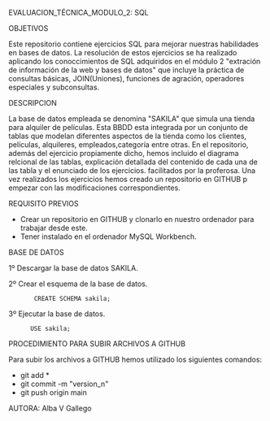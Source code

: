 EVALUACION_TÉCNICA_MODULO_2: SQL

 OBJETIVOS

Este repositorio contiene ejercicios SQL para mejorar nuestras habilidades en bases de datos. 
 La resolución de estos ejercicios se ha realizado aplicando los conoccimientos de SQL adquiridos en el módulo 2 "extración de información de la web y bases de datos" que incluye la práctica de consultas básicas, JOIN(Uniones), funciones de agración, operadores especiales y subconsultas.

DESCRIPCION

La base de datos empleada se denomina "SAKILA" que simula una tienda para alquiler de películas. Esta BBDD esta integrada por un conjunto de tablas que modelan diferentes aspectos de la tienda  como los clientes, películas, alquileres, empleados,categoría entre otras. En el repositorio, además del ejercicio propiamente dicho, hemos incluido el diagrama relcional de las tablas, explicación detallada del contenido de cada una de las tabla y el enunciado de los ejercicios.
facilitados por la proferosa.
Una vez realizados los ejercicios hemos creado un repositorio en GITHUB  p empezar con las modificaciones correspondientes.

REQUISITO PREVIOS 
- Crear un repositorio en GITHUB y clonarlo en nuestro ordenador para trabajar desde este.
- Tener instalado en el ordenador MySQL Workbench.

 BASE DE DATOS 

 1º Descargar la base de datos SAKILA.

 2º Crear el esquema de la base de datos.
 
           CREATE SCHEMA sakila;       
3º Ejecutar la base de datos.
          
          USE sakila;
 
PROCEDIMIENTO PARA SUBIR ARCHIVOS A GITHUB

Para subir los archivos a GITHUB hemos utilizado los siguientes comandos:

- git add *
- git commit -m "version_n"
- git push origin main



AUTORA: Alba V Gallego